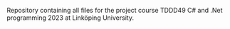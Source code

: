 Repository containing all files for the project course TDDD49 C# and .Net programming 2023 at Linköping University.
